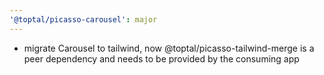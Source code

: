 ```yaml
---
'@toptal/picasso-carousel': major
---
```


- migrate Carousel to tailwind, now @toptal/picasso-tailwind-merge is a peer dependency and needs to be provided by the consuming app
